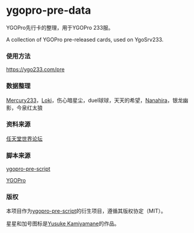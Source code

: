 # ygopro-pre-data

YGOPro先行卡的整理，用于YGOPro 233服。

A collection of YGOPro pre-released cards, used on YgoSrv233.

### 使用方法

https://ygo233.com/pre

### 数据整理

[Mercury233](http://mercury233.me/)，[Loki](https://twitter.com/Daniel17173)，伤心暗星尘，duel球球，天天的希望，[Nanahira](https://github.com/purerosefallen)，银龙幽影，今泉红太狼

### 资料来源

[任天堂世界论坛](http://bbs.newwise.com/forum-8-1.html)

### 脚本来源

[ygopro-pre-script](https://github.com/Fluorohydride/ygopro-pre-script)

[YGOPro](https://github.com/Fluorohydride/ygopro-scripts)

### 版权

本项目作为[ygopro-pre-script](https://github.com/Fluorohydride/ygopro-pre-script)的衍生项目，遵循其版权协定（MIT）。

星星和加号图标是[Yusuke Kamiyamane](http://p.yusukekamiyamane.com/)的作品。
